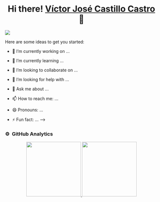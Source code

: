 <div align="center">
<h1 align="center">Hi there! <a href="https://aristi.dev"> Víctor José Castillo Castro </a> 👋</h1>
</div>

<img src="https://www.canva.com/design/DAFnrxw9O1c/view">

<!--**VictorCast2/VictorCast2** is a ✨ _special_ ✨ repository because its `README.md` (this file) appears on your GitHub profile.-->

Here are some ideas to get you started:

- 🔭 I’m currently working on ...
- 🌱 I’m currently learning ...

- 👯 I’m looking to collaborate on ...
- 🤔 I’m looking for help with ...
- 💬 Ask me about ...
- 📫 How to reach me: ...
- 😄 Pronouns: ...
- ⚡ Fun fact: ...
-->

### ⚙️ &nbsp;GitHub Analytics

<p align="center">
<a href="https://github.com/VictorCast2">
  <img height="180em" src="https://github-readme-stats-eight-theta.vercel.app/api?username=VictorCast2&show_icons=true&theme=algolia&include_all_commits=true&count_private=true"/>
  <img height="180em" src="https://github-readme-stats-eight-theta.vercel.app/api/top-langs/?username=VictorCast2&layout=compact&langs_count=8&theme=algolia"/>
</a>
</p>
